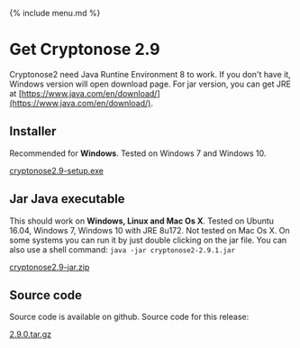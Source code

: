 {% include menu.md %}

# Get Cryptonose 2.9

Cryptonose2 need Java Runtine Environment 8 to work. If you don't have it, Windows version will open download page. For jar version, you can get JRE at [https://www.java.com/en/download/](https://www.java.com/en/download/).

## Installer
Recommended for **Windows**. Tested on Windows 7 and Windows 10.

[cryptonose2.9-setup.exe](https://github.com/dawidm/cryptonose2/releases/download/2.9.0/cryptonose2.9-setup.exe)

## Jar Java executable
This should work on **Windows, Linux and Mac Os X**. Tested on Ubuntu 16.04, Windows 7, Windows 10 with JRE 8u172. Not tested on Mac Os X. On some systems you can run it by just double clicking on the jar file. You can also use a shell command: `java -jar cryptonose2-2.9.1.jar`

[cryptonose2.9-jar.zip](https://github.com/dawidm/cryptonose2/releases/download/2.9.0/cryptonose2.9-jar.zip)

## Source code
Source code is available on github. Source code for this release:

[2.9.0.tar.gz](https://github.com/dawidm/cryptonose2/archive/2.9.0.tar.gz)
